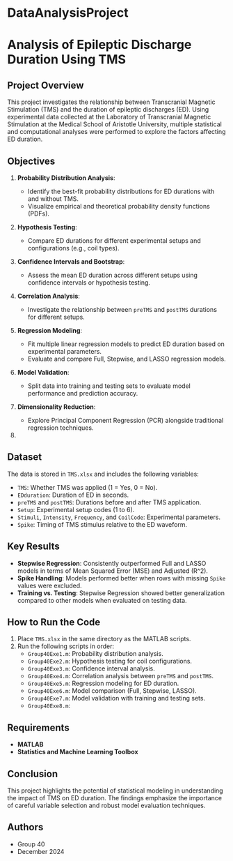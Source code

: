 # DataAnalysisProject

# Analysis of Epileptic Discharge Duration Using TMS

## Project Overview
This project investigates the relationship between Transcranial Magnetic Stimulation (TMS) and the duration of epileptic discharges (ED). Using experimental data collected at the Laboratory of Transcranial Magnetic Stimulation at the Medical School of Aristotle University, multiple statistical and computational analyses were performed to explore the factors affecting ED duration.

## Objectives
1. **Probability Distribution Analysis**:
   - Identify the best-fit probability distributions for ED durations with and without TMS.
   - Visualize empirical and theoretical probability density functions (PDFs).

2. **Hypothesis Testing**:
   - Compare ED durations for different experimental setups and configurations (e.g., coil types).

3. **Confidence Intervals and Bootstrap**:
   - Assess the mean ED duration across different setups using confidence intervals or hypothesis testing.

4. **Correlation Analysis**:
   - Investigate the relationship between `preTMS` and `postTMS` durations for different setups.

5. **Regression Modeling**:
   - Fit multiple linear regression models to predict ED duration based on experimental parameters.
   - Evaluate and compare Full, Stepwise, and LASSO regression models.

6. **Model Validation**:
   - Split data into training and testing sets to evaluate model performance and prediction accuracy.

7. **Dimensionality Reduction**:
   - Explore Principal Component Regression (PCR) alongside traditional regression techniques.

8. 

## Dataset
The data is stored in `TMS.xlsx` and includes the following variables:
- `TMS`: Whether TMS was applied (1 = Yes, 0 = No).
- `EDduration`: Duration of ED in seconds.
- `preTMS` and `postTMS`: Durations before and after TMS application.
- `Setup`: Experimental setup codes (1 to 6).
- `Stimuli`, `Intensity`, `Frequency`, and `CoilCode`: Experimental parameters.
- `Spike`: Timing of TMS stimulus relative to the ED waveform.

## Key Results
- **Stepwise Regression**: Consistently outperformed Full and LASSO models in terms of Mean Squared Error (MSE) and Adjusted \(R^2\).
- **Spike Handling**: Models performed better when rows with missing `Spike` values were excluded.
- **Training vs. Testing**: Stepwise Regression showed better generalization compared to other models when evaluated on testing data.

## How to Run the Code
1. Place `TMS.xlsx` in the same directory as the MATLAB scripts.
2. Run the following scripts in order:
   - `Group40Exe1.m`: Probability distribution analysis.
   - `Group40Exe2.m`: Hypothesis testing for coil configurations.
   - `Group40Exe3.m`: Confidence interval analysis.
   - `Group40Exe4.m`: Correlation analysis between `preTMS` and `postTMS`.
   - `Group40Exe5.m`: Regression modeling for ED duration.
   - `Group40Exe6.m`: Model comparison (Full, Stepwise, LASSO).
   - `Group40Exe7.m`: Model validation with training and testing sets.
   - `Group40Exe8.m`: 

## Requirements
- **MATLAB** 
- **Statistics and Machine Learning Toolbox**

## Conclusion
This project highlights the potential of statistical modeling in understanding the impact of TMS on ED duration. The findings emphasize the importance of careful variable selection and robust model evaluation techniques.

## Authors
- Group 40
- December 2024
